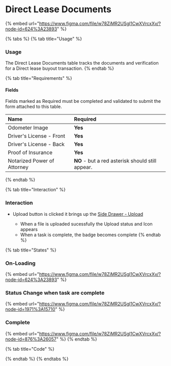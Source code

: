 # Direct Lease Documents

{% embed url="https://www.figma.com/file/w78ZiMR2USgl1CwXVrcxXv/?node-id=624%3A23893" %}



{% tabs %}
{% tab title="Usage" %}
### Usage

The Direct Lease Documents table tracks the documents and verification for a Direct lease buyout transaction.
{% endtab %}

{% tab title="Requirements" %}
#### Fields

Fields marked as Required must be completed and validated to submit the form attached to this table.

| Name | Required |
| :--- | :--- |
| Odometer Image | **Yes** |
| Driver's License - Front | **Yes** |
| Driver's License - Back | **Yes** |
| Proof of Insurance | **Yes** |
| Notarized Power of Attorney | **NO** - but a red asterisk should still appear.  |
{% endtab %}

{% tab title="Interaction" %}
### Interaction

* Upload button is clicked it brings up the [Side Drawer - Upload](../../drawer/upload.md)

  * When a file is uploaded sucessfully the Upload status and Icon appears
  * When a task is complete, the badge becomes complete
{% endtab %}

{% tab title="States" %}
### On-Loading

{% embed url="https://www.figma.com/file/w78ZiMR2USgl1CwXVrcxXv/?node-id=624%3A23893" %}

### Status Change when task are complete

{% embed url="https://www.figma.com/file/w78ZiMR2USgl1CwXVrcxXv/?node-id=1971%3A15710" %}

### Complete

{% embed url="https://www.figma.com/file/w78ZiMR2USgl1CwXVrcxXv/?node-id=876%3A26057" %}
{% endtab %}

{% tab title="Code" %}

{% endtab %}
{% endtabs %}



